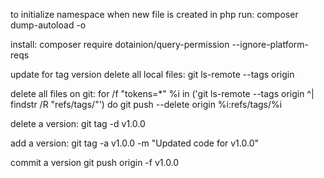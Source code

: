 to initialize namespace when new file is created in php run:
composer dump-autoload -o

install:
composer require dotainion/query-permission --ignore-platform-reqs

update for tag version
delete all local files:
git ls-remote --tags origin

delete all files on git: 
for /f "tokens=*" %i in ('git ls-remote --tags origin ^| findstr /R "refs/tags/"') do git push --delete origin %i:refs/tags/%i

delete a version:
git tag -d v1.0.0

add a version: 
git tag -a v1.0.0 -m "Updated code for v1.0.0"

commit a version
git push origin -f v1.0.0
